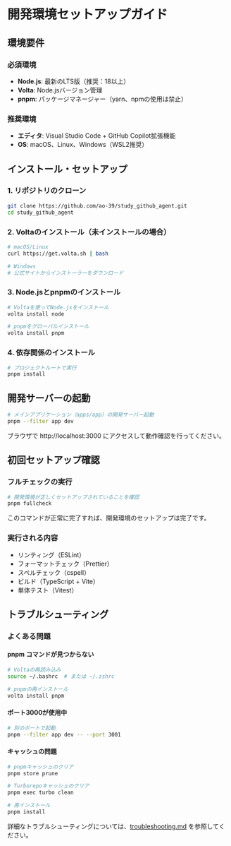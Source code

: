 # 開発環境セットアップガイド

## 環境要件

### 必須環境
- **Node.js**: 最新のLTS版（推奨：18以上）
- **Volta**: Node.jsバージョン管理
- **pnpm**: パッケージマネージャー（yarn、npmの使用は禁止）

### 推奨環境
- **エディタ**: Visual Studio Code + GitHub Copilot拡張機能
- **OS**: macOS、Linux、Windows（WSL2推奨）

## インストール・セットアップ

### 1. リポジトリのクローン
```bash
git clone https://github.com/ao-39/study_github_agent.git
cd study_github_agent
```

### 2. Voltaのインストール（未インストールの場合）
```bash
# macOS/Linux
curl https://get.volta.sh | bash

# Windows
# 公式サイトからインストーラーをダウンロード
```

### 3. Node.jsとpnpmのインストール
```bash
# Voltaを使ってNode.jsをインストール
volta install node

# pnpmをグローバルインストール
volta install pnpm
```

### 4. 依存関係のインストール
```bash
# プロジェクトルートで実行
pnpm install
```

## 開発サーバーの起動

```bash
# メインアプリケーション（apps/app）の開発サーバー起動
pnpm --filter app dev
```

ブラウザで http://localhost:3000 にアクセスして動作確認を行ってください。

## 初回セットアップ確認

### フルチェックの実行
```bash
# 開発環境が正しくセットアップされていることを確認
pnpm fullcheck
```

このコマンドが正常に完了すれば、開発環境のセットアップは完了です。

### 実行される内容
- リンティング（ESLint）
- フォーマットチェック（Prettier）
- スペルチェック（cspell）
- ビルド（TypeScript + Vite）
- 単体テスト（Vitest）

## トラブルシューティング

### よくある問題

#### pnpm コマンドが見つからない
```bash
# Voltaの再読み込み
source ~/.bashrc  # または ~/.zshrc

# pnpmの再インストール
volta install pnpm
```

#### ポート3000が使用中
```bash
# 別のポートで起動
pnpm --filter app dev -- --port 3001
```

#### キャッシュの問題
```bash
# pnpmキャッシュのクリア
pnpm store prune

# Turborepoキャッシュのクリア
pnpm exec turbo clean

# 再インストール
pnpm install
```

詳細なトラブルシューティングについては、[troubleshooting.md](troubleshooting.md) を参照してください。